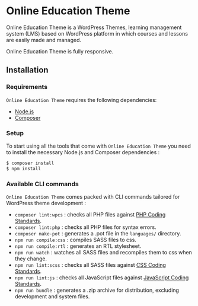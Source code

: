 Online Education Theme
===

Online Education Theme is a WordPress Themes, learning management system (LMS) based on WordPress platform in which courses and lessons are easily made and managed.

Online Education Theme is fully responsive.

Installation
---------------

### Requirements

`Online Education Theme` requires the following dependencies:

- [Node.js](https://nodejs.org/)
- [Composer](https://getcomposer.org/)

### Setup

To start using all the tools that come with `Online Education Theme`  you need to install the necessary Node.js and Composer dependencies :

```sh
$ composer install
$ npm install
```

### Available CLI commands

`Online Education Theme` comes packed with CLI commands tailored for WordPress theme development :

- `composer lint:wpcs` : checks all PHP files against [PHP Coding Standards](https://developer.wordpress.org/coding-standards/wordpress-coding-standards/php/).
- `composer lint:php` : checks all PHP files for syntax errors.
- `composer make-pot` : generates a .pot file in the `languages/` directory.
- `npm run compile:css` : compiles SASS files to css.
- `npm run compile:rtl` : generates an RTL stylesheet.
- `npm run watch` : watches all SASS files and recompiles them to css when they change.
- `npm run lint:scss` : checks all SASS files against [CSS Coding Standards](https://developer.wordpress.org/coding-standards/wordpress-coding-standards/css/).
- `npm run lint:js` : checks all JavaScript files against [JavaScript Coding Standards](https://developer.wordpress.org/coding-standards/wordpress-coding-standards/javascript/).
- `npm run bundle` : generates a .zip archive for distribution, excluding development and system files.
